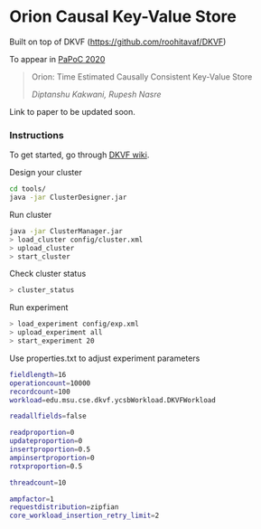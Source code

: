 # Orion Causal Key-Value Store

Built on top of DKVF (https://github.com/roohitavaf/DKVF)

To appear in [PaPoC 2020](https://papoc-workshop.github.io/2020/)

> Orion: Time Estimated Causally Consistent Key-Value Store
>
> *Diptanshu Kakwani, Rupesh Nasre*

Link to paper to be updated soon.

### Instructions

To get started, go through [DKVF wiki](https://github.com/roohitavaf/DKVF/wiki).

Design your cluster

```bash
cd tools/
java -jar ClusterDesigner.jar
```

Run cluster

```bash
java -jar ClusterManager.jar
> load_cluster config/cluster.xml
> upload_cluster
> start_cluster
```

Check cluster status

```bash
> cluster_status
```

Run experiment

```bash
> load_experiment config/exp.xml
> upload_experiment all
> start_experiment 20
```

Use properties.txt to adjust experiment parameters

```bash
fieldlength=16
operationcount=10000
recordcount=100
workload=edu.msu.cse.dkvf.ycsbWorkload.DKVFWorkload

readallfields=false

readproportion=0
updateproportion=0
insertproportion=0.5
ampinsertproportion=0
rotxproportion=0.5

threadcount=10

ampfactor=1
requestdistribution=zipfian
core_workload_insertion_retry_limit=2
```

